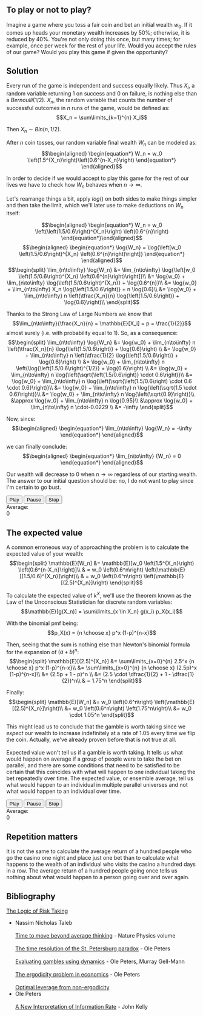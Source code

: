 To play or not to play?
-----------------------

Imagine a game where you toss a fair coin and bet an initial wealth
$w_0$. If it comes up heads your monetary wealth increases by 50%;
otherwise, it is reduced by 40%. You're not only doing this once, but
many times; for example, once per week for the rest of your life. Would
you accept the rules of our game? Would you play this game if given the
opportunity?
    
Solution
--------

Every run of the game is independent and success equally likely. Thus
$X_i$, a random variable returning 1 on success and 0 on failure, is
nothing else than a $Bernoulli(1/2)$. $X_n$, the random variable that
counts the number of successful outcomes in $n$ runs of the game, would
be defined as: $$X_n = \sum\limits_{k=1}^{n} X_i$$

Then $X_n \sim Bin(n, 1/2)$.

After $n$ coin tosses, our random variable final wealth $W_n$ can be
modeled as:
$$\begin{aligned}
    \begin{equation*}
      W_n = w_0 \left(1.5^{X_n}\right)\left(0.6^{n-X_n}\right)
    \end{equation*}
  \end{aligned}$$

In order to decide if we would accept to play this game for the rest of
our lives we have to check how $W_n$ behaves when
$n \rightarrow \infty$.\
\
Let's rearrange things a bit, apply $log()$ on both sides to make things
simpler and then take the limit, which we'll later use to make
deductions on $W_n$ itself:

$$\begin{aligned}
    \begin{equation*}
        W_n = w_0 \left(\left(1.5/0.6\right)^{X_n}\right) \left(0.6^{n}\right)
    \end{equation*}\end{aligned}$$
$$\begin{aligned}
    \begin{equation*}
        \log{W_n} = \log{\left[w_0 \left(1.5/0.6\right)^{X_n} \left(0.6^{n}\right)\right]}
  \end{equation*}
  \end{aligned}$$ 
$$\begin{split}
     \lim_{n\to\infty} \log{W_n} &= \lim_{n\to\infty} \log{\left[w_0 \left(1.5/0.6\right)^{X_n} \left(0.6^{n}\right)\right]}\\
    &= \log{w_0} + \lim_{n\to\infty} \log{\left(1.5/0.6\right)^{X_n}} + \log{0.6^{n}}\\
    &= \log{w_0} + \lim_{n\to\infty} X_n \log{\left(1.5/0.6\right)} + n \log{0.6}\\
    &= \log{w_0} + \lim_{n\to\infty} n \left(\tfrac{X_n}{n} \log{\left(1.5/0.6\right)} + \log{0.6}\right)\\
  \end{split}$$

Thanks to the Strong Law of Large Numbers we know that
$$\lim_{n\to\infty}{\frac{X_n}{n} = \mathbb{E}[X_i] = p = \frac{1}{2}}$$
almost surely (i.e. with probability equal to 1). So, as a consequence:
$$\begin{split}
      \lim_{n\to\infty} \log{W_n} &= \log{w_0} + \lim_{n\to\infty} n \left(\tfrac{X_n}{n} \log{\left(1.5/0.6\right)} + \log{0.6}\right) \\
      &= \log{w_0} + \lim_{n\to\infty} n \left(\tfrac{1}{2} \log{\left(1.5/0.6\right)} + \log{0.6}\right) \\
      &= \log{w_0} + \lim_{n\to\infty} n \left(\log{\left(1.5/0.6\right)^{1/2}} + \log{0.6}\right) \\
      &= \log{w_0} + \lim_{n\to\infty} n \log{\left(\sqrt{\left(1.5/0.6\right)} \cdot 0.6\right)}\\
      &= \log{w_0} + \lim_{n\to\infty} n \log{\left(\sqrt{\left(1.5/0.6\right) \cdot 0.6 \cdot 0.6}\right)}\\
      &= \log{w_0} + \lim_{n\to\infty} n \log{\left(\sqrt{1.5 \cdot 0.6}\right)}\\
      &= \log{w_0} + \lim_{n\to\infty} n \log{\left(\sqrt{0.9}\right)}\\
      &\approx \log{w_0} + \lim_{n\to\infty} n \log{0.95}\\
      &\approx \log{w_0} + \lim_{n\to\infty} n \cdot-0.0229 \\
      &= -\infty
  \end{split}$$

Now, since: $$\begin{aligned}
    \begin{equation*}
        \lim_{n\to\infty} \log{W_n} = -\infty
    \end{equation*}    \end{aligned}$$

we can finally conclude: $$\begin{aligned}
    \begin{equation*}
        \lim_{n\to\infty} {W_n} = 0
    \end{equation*}    \end{aligned}$$

Our wealth will decrease to 0 when $n\to\infty$ regardless of our
starting wealth. The answer to our initial question should be: no, I do
not want to play since I'm certain to go bust.

<div class="button-container-time">
<button id="startAnimation-time">Play</button>
<button id="pauseAnimation-time">Pause</button>
<button id="stopAnimation-time">Stop</button>
</div>
<div>Average: <div id="show-time">0</div>
<div id="chart-time"></div>

The expected value
------------------

A common erroneous way of approaching the problem is to calculate the
expected value of your wealth: $$\begin{split}
    \mathbb{E}[W_n] &= \mathbb{E}[w_0 \left(1.5^{X_n}\right) \left(0.6^{n-X_n}\right)]\\
    & = w_0  \left(0.6^n\right) \left(\mathbb{E}[(1.5/0.6)^{X_n}]\right)\\
    & = w_0 \left(0.6^n\right) \left(\mathbb{E}[(2.5)^{X_n}]\right)
  \end{split}$$

To calculate the expected value of $k^X$, we'll use the theorem known as
the Law of the Unconscious Statistician for discrete random variables:
$$\mathbb{E}[g(X_n)] = \sum\limits_{x \in X_n} g(x_i) p_X(x_i)$$

With the binomial pmf being: $$p_X(x) = {n \choose x} p^x (1-p)^{n-x}$$

Then, seeing that the sum is nothing else than Newton's binomial formula
for the expansion of $(a+b)^n$: $$\begin{split}
    \mathbb{E}[(2.5)^{X_n}] &= \sum\limits_{x=0}^{n} 2.5^x {n \choose x} p^x (1-p)^{n-x}\\
    &= \sum\limits_{x=0}^{n} {n \choose x} (2.5p)^x (1-p)^{n-x}\\
    &= (2.5p + 1 - p)^n \\ 
    &= (2.5 \cdot \dfrac{1}{2} + 1 - \dfrac{1}{2})^n\\
    & = 1.75^n
  \end{split}$$

Finally: $$\begin{split}
    \mathbb{E}[W_n] &= w_0 \left(0.6^n\right) \left(\mathbb{E}[(2.5)^{X_n}]\right)\\
    &= w_0 \left(0.6^n\right) \left(1.75^n\right)\\
    &= w_0 \cdot 1.05^n
  \end{split}$$

This might lead us to conclude that the gamble is worth taking since we
$expect$ our wealth to increase indefinitely at a rate of $1.05$ every
time we flip the coin. Actually, we've already proven before that is not
true at all.\
\
Expected value won't tell us if a gamble is worth taking. It tells us
what would happen on average if a group of people were to take the bet
on parallel, and there are some conditions that need to be satisfied to
be certain that this coincides with what will happen to one individual
taking the bet repeatedly over time. The expected value, or ensemble
average, tell us what would happen to an individual in multiple parallel
universes and not what would happen to an individual over time.

<div class="button-container-ensemble">
<button id="startAnimation-ensemble">Play</button>
<button id="pauseAnimation-ensemble">Pause</button>
<button id="stopAnimation-ensemble">Stop</button>
</div>
<div>Average: <div id="show-ensemble">0</div>
<div id="chart-ensemble"></div>

Repetition matters
------------------

It is not the same to calculate the average return of a hundred people
who go the casino one night and place just one bet than to calculate
what happens to the wealth of an individual who visits the casino a
hundred days in a row. The average return of a hundred people going once
tells us nothing about what would happen to a person going over and over
again.

Bibliography
------------

[The Logic of Risk
Taking](https://medium.com/incerto/the-logic-of-risk-taking-107bf41029d3)
- Nassim Nicholas Taleb\
\
[Time to move beyond average
thinking](https://www.nature.com/articles/s41567-019-0758-3) - Nature
Physics volume\
\
[The time resolution of the St. Petersburg
paradox](https://arxiv.org/abs/1011.4404) - Ole Peters\
\
[Evaluating gambles using dynamics](https://arxiv.org/abs/1405.0585) -
Ole Peters, Murray Gell-Mann\
\
[The ergodicity problem in
economics](https://www.nature.com/articles/s41567-019-0732-0) - Ole
Peters\
\
[Optimal leverage from non-ergodicity](https://arxiv.org/abs/0902.2965)
- Ole Peters\
\
[A New Interpretation of Information Rate](https://www.princeton.edu/~wbialek/rome/refs/kelly_56.pdf) - John
Kelly
